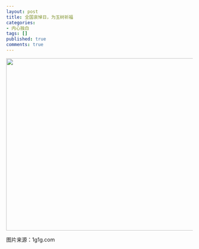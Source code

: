 ```yaml
---
layout: post
title: 全国哀悼日，为玉树祈福
categories:
- 内心独白
tags: []
published: true
comments: true
---
```

<p><a href="{{site.url}}/media/2010/04/screenshot_002.png"><img class="alignnone size-full wp-image-641" title="screenshot_002" src="{{site.url}}/media/2010/04/screenshot_002.png" alt="" width="510" height="466" /></a></p>

<p>图片来源：1g1g.com</p>
